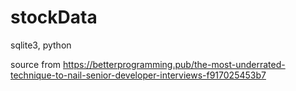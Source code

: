 # stockData
sqlite3, python 

source from https://betterprogramming.pub/the-most-underrated-technique-to-nail-senior-developer-interviews-f917025453b7
